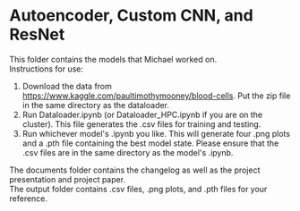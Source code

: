 # Autoencoder, Custom CNN, and ResNet
This folder contains the models that Michael worked on.  
Instructions for use:  
1. Download the data from https://www.kaggle.com/paultimothymooney/blood-cells. Put the zip file in the same directory as the dataloader.
2. Run Dataloader.ipynb (or Dataloader_HPC.ipynb if you are on the cluster). This file generates the .csv files for training and testing.
3. Run whichever model's .ipynb you like. This will generate four .png plots and a .pth file containing the best model state. Please ensure that the .csv files are in the same directory as the model's .ipynb.  
  
The documents folder contains the changelog as well as the project presentation and project paper.  
The output folder contains .csv files, .png plots, and .pth files for your reference.
